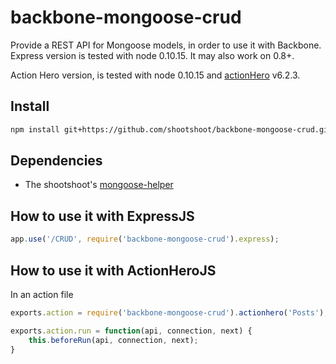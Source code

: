 backbone-mongoose-crud
======================

Provide a REST API for Mongoose models, in order to use it with Backbone.
Express version is tested with node 0.10.15. It may also work on 0.8+.

Action Hero version, is tested with node 0.10.15 and [actionHero](https://github.com/evantahler/actionHero) v6.2.3.


## Install

```sh
npm install git+https://github.com/shootshoot/backbone-mongoose-crud.git
```

## Dependencies

* The shootshoot's [mongoose-helper](https://github.com/shootshoot/mongoose-helper)

## How to use it with ExpressJS
```js
app.use('/CRUD', require('backbone-mongoose-crud').express);
```

## How to use it with ActionHeroJS

In an action file
```js
exports.action = require('backbone-mongoose-crud').actionhero('Posts');

exports.action.run = function(api, connection, next) {
    this.beforeRun(api, connection, next);
}
```

